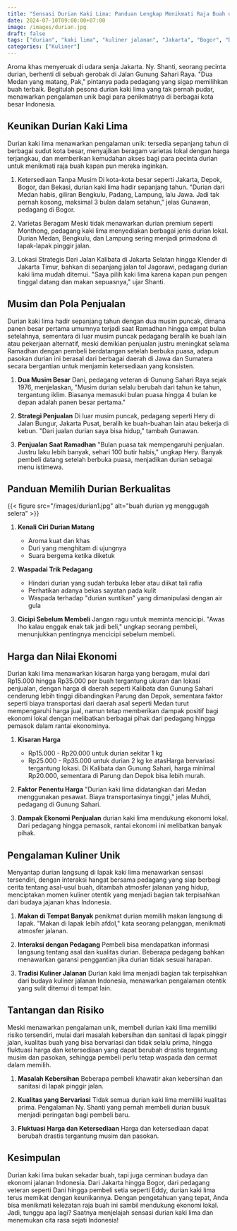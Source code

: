 ```yaml
---
title: "Sensasi Durian Kaki Lima: Panduan Lengkap Menikmati Raja Buah di Jalanan Indonesia"
date: 2024-07-10T09:00:00+07:00
image: /images/durian.jpg
draft: false
tags: ["durian", "kaki lima", "kuliner jalanan", "Jakarta", "Bogor", "Depok"]
categories: ["Kuliner"]
---
```


Aroma khas menyeruak di udara senja Jakarta. Ny. Shanti, seorang pecinta durian, berhenti di sebuah gerobak di Jalan Gunung Sahari Raya. "Dua Medan yang matang, Pak," pintanya pada pedagang yang sigap memilihkan buah terbaik. Begitulah pesona durian kaki lima yang tak pernah pudar, menawarkan pengalaman unik bagi para penikmatnya di berbagai kota besar Indonesia.

## Keunikan Durian Kaki Lima

Durian kaki lima menawarkan pengalaman unik: tersedia sepanjang tahun di berbagai sudut kota besar, menyajikan beragam varietas lokal dengan harga terjangkau, dan memberikan kemudahan akses bagi para pecinta durian untuk menikmati raja buah kapan pun mereka inginkan.

1.  Ketersediaan Tanpa Musim Di kota-kota besar seperti Jakarta, Depok, Bogor, dan Bekasi, durian kaki lima hadir sepanjang tahun. "Durian dari Medan habis, giliran Bengkulu, Padang, Lampung, lalu Jawa. Jadi tak pernah kosong, maksimal 3 bulan dalam setahun," jelas Gunawan, pedagang di Bogor.
    
2.  Varietas Beragam Meski tidak menawarkan durian premium seperti Monthong, pedagang kaki lima menyediakan berbagai jenis durian lokal. Durian Medan, Bengkulu, dan Lampung sering menjadi primadona di lapak-lapak pinggir jalan.
    
3.  Lokasi Strategis Dari Jalan Kalibata di Jakarta Selatan hingga Klender di Jakarta Timur, bahkan di sepanjang jalan tol Jagorawi, pedagang durian kaki lima mudah ditemui. "Saya pilih kaki lima karena kapan pun pengen tinggal datang dan makan sepuasnya," ujar Shanti.
    

## Musim dan Pola Penjualan

Durian kaki lima hadir sepanjang tahun dengan dua musim puncak, dimana panen besar pertama umumnya terjadi saat Ramadhan hingga empat bulan setelahnya, sementara di luar musim puncak pedagang beralih ke buah lain atau pekerjaan alternatif, meski demikian penjualan justru meningkat selama Ramadhan dengan pembeli berdatangan setelah berbuka puasa, adapun pasokan durian ini berasal dari berbagai daerah di Jawa dan Sumatera secara bergantian untuk menjamin ketersediaan yang konsisten.

1.  **Dua Musim Besar** Dani, pedagang veteran di Gunung Sahari Raya sejak 1976, menjelaskan, "Musim durian selalu berubah dari tahun ke tahun, tergantung iklim. Biasanya memasuki bulan puasa hingga 4 bulan ke depan adalah panen besar pertama."
    
2.  **Strategi Penjualan** Di luar musim puncak, pedagang seperti Hery di Jalan Bungur, Jakarta Pusat, beralih ke buah-buahan lain atau bekerja di kebun. "Dari jualan durian saya bisa hidup," tambah Gunawan.
    
3.  **Penjualan Saat Ramadhan** "Bulan puasa tak mempengaruhi penjualan. Justru laku lebih banyak, sehari 100 butir habis," ungkap Hery. Banyak pembeli datang setelah berbuka puasa, menjadikan durian sebagai menu istimewa.
    

## Panduan Memilih Durian Berkualitas
{{< figure src="/images/durian1.jpg" alt="buah durian yg menggugah selera" >}}


1.  **Kenali Ciri Durian Matang**
    
    *   Aroma kuat dan khas
    *   Duri yang menghitam di ujungnya
    *   Suara bergema ketika diketuk
        
2.  **Waspadai Trik Pedagang**
    
    *   Hindari durian yang sudah terbuka lebar atau diikat tali rafia
    *   Perhatikan adanya bekas sayatan pada kulit
    *   Waspada terhadap "durian suntikan" yang dimanipulasi dengan air gula
        
3.  **Cicipi Sebelum Membeli** Jangan ragu untuk meminta mencicipi. "Awas lho kalau enggak enak tak jadi beli," ungkap seorang pembeli, menunjukkan pentingnya mencicipi sebelum membeli.
    

## Harga dan Nilai Ekonomi

Durian kaki lima menawarkan kisaran harga yang beragam, mulai dari Rp15.000 hingga Rp35.000 per buah tergantung ukuran dan lokasi penjualan, dengan harga di daerah seperti Kalibata dan Gunung Sahari cenderung lebih tinggi dibandingkan Parung dan Depok, sementara faktor seperti biaya transportasi dari daerah asal seperti Medan turut mempengaruhi harga jual, namun tetap memberikan dampak positif bagi ekonomi lokal dengan melibatkan berbagai pihak dari pedagang hingga pemasok dalam rantai ekonominya.

1.  **Kisaran Harga**
    
    *   Rp15.000 - Rp20.000 untuk durian sekitar 1 kg
    *   Rp25.000 - Rp35.000 untuk durian 2 kg ke atasHarga bervariasi tergantung lokasi. Di Kalibata dan Gunung Sahari, harga minimal Rp20.000, sementara di Parung dan Depok bisa lebih murah.
        
2.  **Faktor Penentu Harga** "Durian kaki lima didatangkan dari Medan menggunakan pesawat. Biaya transportasinya tinggi," jelas Muhdi, pedagang di Gunung Sahari.
    
3.  **Dampak Ekonomi Penjualan** durian kaki lima mendukung ekonomi lokal. Dari pedagang hingga pemasok, rantai ekonomi ini melibatkan banyak pihak.
    

## Pengalaman Kuliner Unik

Menyantap durian langsung di lapak kaki lima menawarkan sensasi tersendiri, dengan interaksi hangat bersama pedagang yang siap berbagi cerita tentang asal-usul buah, ditambah atmosfer jalanan yang hidup, menciptakan momen kuliner otentik yang menjadi bagian tak terpisahkan dari budaya jajanan khas Indonesia.

1.  **Makan di Tempat Banyak** penikmat durian memilih makan langsung di lapak. "Makan di lapak lebih afdol," kata seorang pelanggan, menikmati atmosfer jalanan.
    
2.  **Interaksi dengan Pedagang** Pembeli bisa mendapatkan informasi langsung tentang asal dan kualitas durian. Beberapa pedagang bahkan menawarkan garansi penggantian jika durian tidak sesuai harapan.
    
3.  **Tradisi Kuliner Jalanan** Durian kaki lima menjadi bagian tak terpisahkan dari budaya kuliner jalanan Indonesia, menawarkan pengalaman otentik yang sulit ditemui di tempat lain.
    

## Tantangan dan Risiko

Meski menawarkan pengalaman unik, membeli durian kaki lima memiliki risiko tersendiri, mulai dari masalah kebersihan dan sanitasi di lapak pinggir jalan, kualitas buah yang bisa bervariasi dan tidak selalu prima, hingga fluktuasi harga dan ketersediaan yang dapat berubah drastis tergantung musim dan pasokan, sehingga pembeli perlu tetap waspada dan cermat dalam memilih.

1.  **Masalah Kebersihan** Beberapa pembeli khawatir akan kebersihan dan sanitasi di lapak pinggir jalan.
    
2.  **Kualitas yang Bervariasi** Tidak semua durian kaki lima memiliki kualitas prima. Pengalaman Ny. Shanti yang pernah membeli durian busuk menjadi peringatan bagi pembeli baru.
    
3.  **Fluktuasi Harga dan Ketersediaan** Harga dan ketersediaan dapat berubah drastis tergantung musim dan pasokan.
    

## Kesimpulan

Durian kaki lima bukan sekadar buah, tapi juga cerminan budaya dan ekonomi jalanan Indonesia. Dari Jakarta hingga Bogor, dari pedagang veteran seperti Dani hingga pembeli setia seperti Eddy, durian kaki lima terus memikat dengan keunikannya. Dengan pengetahuan yang tepat, Anda bisa menikmati kelezatan raja buah ini sambil mendukung ekonomi lokal. Jadi, tunggu apa lagi? Saatnya menjelajah sensasi durian kaki lima dan menemukan cita rasa sejati Indonesia!